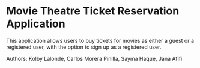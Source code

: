 # Movie Theatre Ticket Reservation Application
This application allows users to buy tickets for movies as either a guest or a registered user, with the option to sign up as a registered user.

Authors: Kolby Lalonde, Carlos Morera Pinilla, Sayma Haque, Jana Afifi
